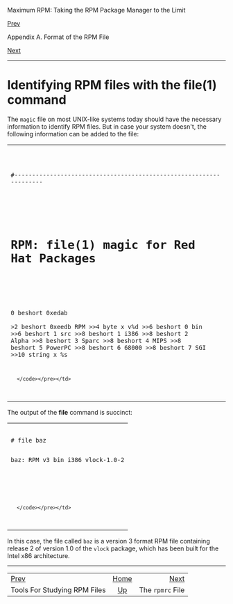 <div class="NAVHEADER">

Maximum RPM: Taking the RPM Package Manager to the Limit

</div>

[Prev](s1-rpm-file-format-rpm-tools.html)

Appendix A. Format of the RPM File

[Next](ch-rpmrc-file.html)

-----

<div class="sect1">

# <span id="s1-rpm-file-format-file-command">Identifying RPM files with the **file(1)** command</span>

The `magic` file on most UNIX-like systems today should have the
necessary information to identify RPM files. But in case your system
doesn't, the following information can be added to the file:

<table>
<colgroup>
<col style="width: 100%" />
</colgroup>
<tbody>
<tr class="odd">
<td><pre class="screen"><code>#-------------------------------------------------------------------
#
# RPM: file(1) magic for Red Hat Packages
#
0       beshort         0xedab          
&gt;2      beshort         0xeedb          RPM
&gt;&gt;4     byte            x               v%d
&gt;&gt;6     beshort         0               bin
&gt;&gt;6     beshort         1               src
&gt;&gt;8     beshort         1               i386
&gt;&gt;8     beshort         2               Alpha
&gt;&gt;8     beshort         3               Sparc
&gt;&gt;8     beshort         4               MIPS
&gt;&gt;8     beshort         5               PowerPC
&gt;&gt;8     beshort         6               68000
&gt;&gt;8     beshort         7               SGI
&gt;&gt;10    string          x               %s

      </code></pre></td>
</tr>
</tbody>
</table>

The output of the **file** command is succinct:

<table>
<colgroup>
<col style="width: 100%" />
</colgroup>
<tbody>
<tr class="odd">
<td><pre class="screen"><code># file baz
baz: RPM v3 bin i386 vlock-1.0-2

#
      </code></pre></td>
</tr>
</tbody>
</table>

In this case, the file called `baz` is a version 3 format RPM file
containing release 2 of version 1.0 of the `vlock` package, which has
been built for the Intel x86 architecture.

</div>

<div class="NAVFOOTER">

-----

|                                           |                               |                            |
| :---------------------------------------- | :---------------------------: | -------------------------: |
| [Prev](s1-rpm-file-format-rpm-tools.html) |      [Home](index.html)       | [Next](ch-rpmrc-file.html) |
| Tools For Studying RPM Files              | [Up](ch-rpm-file-format.html) |           The `rpmrc` File |

</div>
